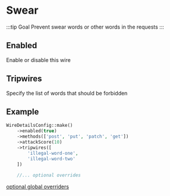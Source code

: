 # Swear
:::tip Goal
Prevent swear words or other words in the requests
:::

## Enabled
Enable or disable this wire

<!--@include: ./_methods.md-->

<!--@include: ./_attackscore.md-->

## Tripwires
Specify the list of words that should be forbidden

## Example
```php
WireDetailsConfig::make()
    ->enabled(true)
    ->methods(['post', 'put', 'patch', 'get'])
    ->attackScore(10)
    ->tripwires([
        'illegal-word-one',
        'illegal-word-two'
    ])
    
    //... optional overrides        
````

[optional global overriders](./optionals.md)
